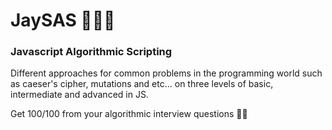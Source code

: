 # JaySAS 👨‍💻🔥
<h3>Javascript Algorithmic Scripting</h3>
<p>Different approaches for common problems in the programming world such as caeser's cipher, mutations and etc... on three levels of basic, intermediate and advanced in JS.</p>
<p>Get 100/100 from your algorithmic interview questions 🤟😎</p>